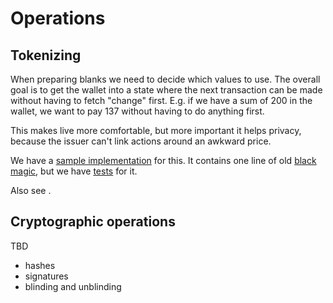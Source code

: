 # Operations

## Tokenizing

When preparing blanks we need to decide which values to use. The overall goal is to get the wallet into a state
where the next transaction can be made without having to fetch "change" first. E.g. if we have a sum of 200 in the
wallet, we want to pay 137 without having to do anything first.

This makes live more comfortable, but more important it helps privacy, because the issuer can't link actions around
an awkward price.

We have a [sample implementation](../coinsplitting.py) for this. It contains one line of old 
[black magic](https://en.wikipedia.org/wiki/Magic_(programming)#Variants), but we have [tests](../test_coinsplitting.py) for it.

Also see [](schemata.md#requestrenew-message).

## Cryptographic operations

TBD

- hashes
- signatures
- blinding and unblinding

